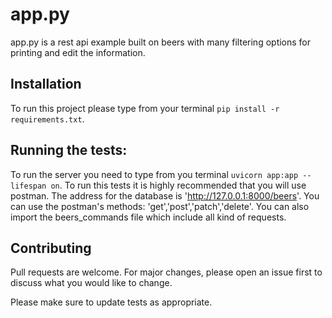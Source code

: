 # app.py

app.py is a rest api example built on beers with many filtering options for printing and edit the information.

## Installation

To run this project please type from your terminal `pip install -r requirements.txt`.


## Running the tests:
To run the server you need to type from you terminal `uvicorn app:app --lifespan on`.
To run this tests it is highly recommended that you will use postman.
The address for the database is 'http://127.0.0.1:8000/beers'.
You can use the postman's methods: 'get','post','patch','delete'.
You can also import the beers_commands file which include all kind of requests.


## Contributing
Pull requests are welcome. For major changes, please open an issue first to discuss what you would like to change.

Please make sure to update tests as appropriate.
